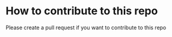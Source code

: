# How to contribute to this repo

Please create a pull request if you want to contribute to this repo
